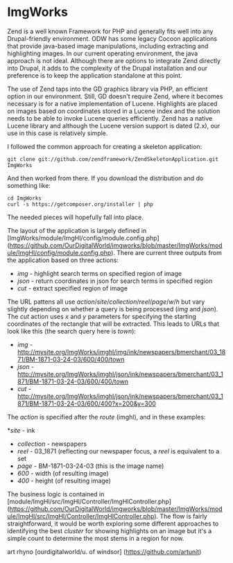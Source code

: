 ImgWorks
========

Zend is a well known Framework for PHP and generally  fits well into any
Drupal-friendly environment. ODW has some legacy Cocoon applications that
provide java-based image manipulations, including extracting and
highlighting images. In our current operating environment, the java
approach is not ideal. Although there are options to integrate Zend
directly into Drupal, it adds to the complexity of the Drupal installation
and our preference is to keep the application standalone at this point.

The use of Zend taps into the GD graphics library via PHP, an efficient
option in our environment. Still, GD doesn't require Zend, where it becomes
necessary is for a native implementation of Lucene. Highlights are placed
on images based on coordinates stored in a Lucene index and the solution
needs to be able to invoke Lucene queries efficiently. Zend has a native
Lucene library and although the Lucene version support is dated (2.x), our
use in this case is relatively simple.

I followed the common approach for creating a skeleton application:

```
git clone git://github.com/zendframework/ZendSkeletonApplication.git ImgWorks
```

And then worked from there. If you download the distribution and do
something like:

```
cd ImgWorks
curl -s https://getcomposer.org/installer | php
```

The needed pieces will hopefully fall into place.

The layout of the application is largely defined in
[ImgWorks/module/ImgHl/config/module.config.php] (https://github.com/OurDigitalWorld/imgworks/blob/master/ImgWorks/module/ImgHl/config/module.config.php).
There are current three outputs from the application based on three
actions:

* _img_ - highlight search terms on specified region of image
* _json_ - return coordinates in json for search terms in specified region
* _cut_ - extract specified region of image

The URL pattens all use _action_/_site_/_collection_/_reel_/_page_/_w_/_h_
but vary slightly depending on whether a query is being processed (_img_
and _json_). The _cut_ action uses _x_ and _y_ parameters for specifying
the starting coordinates of the rectangle that will be extracted. This
leads to URLs that look like this (the search query here is _town_):

* _img_ - http://mysite.org/ImgWorks/imghl/img/ink/newspapers/bmerchant/03_1871/BM-1871-03-24-03/600/400/town
* _json_ - http://mysite.org/ImgWorks/imghl/json/ink/newspapers/bmerchant/03_1871/BM-1871-03-24-03/600/400/town
* _cut_ - http://mysite.org/ImgWorks/imghl/json/ink/newspapers/bmerchant/03_1871/BM-1871-03-24-03/600/400?x=200&y=300

The _action_ is specified after the _route_ (imghl), and in these examples:

*_site_ - ink
* _collection_ - newspapers
* _reel_ - 03_1871 (reflecting our newspaper focus, a _reel_ is equivalent to a set
* _page_ - BM-1871-03-24-03 (this is the image name)
* _600_ - width (of resulting image)
* _400_ - height (of resulting image)

The business logic is contained in 
[module/ImgHl/src/ImgHl/Controller/ImgHlController.php] (https://github.com/OurDigitalWorld/imgworks/blob/master/ImgWorks/module/ImgHl/src/ImgHl/Controller/ImgHlController.php). 
The flow is fairly straightforward, it would be worth exploring some
different approaches to identifying the best _cluster_ for showing
highlights on an image but it's a simple count to determine the most stems 
in a region for now.

art rhyno [ourdigitalworld/u. of windsor] (https://github.com/artunit)
